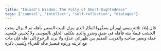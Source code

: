 ```yaml
---
title: "Iblaad's Wisdom: The Folly of Short-Sightedness"
tags: ['counsel', 'intellect', 'self-reflection', "dialogue"]
---
```


 قال إبلاد ثلاثة ينبغي لهم أن يسفَّهوا النجَّار الذي ينزل البيت الصغير بأهله ثم لا يزال ينحت الخشب فيملأ بيته فأهله في ضيقٍ وضررٍ والذي يتكلف الحَلق بالموسى ولا يُحسِن فيُفسِد عمله ويعقِر صاحبه والغريب المقيم بين ظَهرانَي عدوِّه ولا يريد الرجوع إلى أهله فإن مات مع غربته ورثوه فيصيرُ ماله للغرباء ويُنسى ذكره
